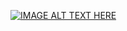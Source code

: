 
[![IMAGE ALT TEXT HERE](https://img.youtube.com/vi/zp7wRAdNR8I/0.jpg)](https://www.youtube.com/watch?v=zp7wRAdNR8I)
